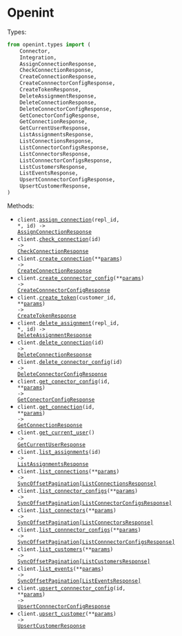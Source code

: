# Openint

Types:

```python
from openint.types import (
    Connector,
    Integration,
    AssignConnectionResponse,
    CheckConnectionResponse,
    CreateConnectionResponse,
    CreateConnnectorConfigResponse,
    CreateTokenResponse,
    DeleteAssignmentResponse,
    DeleteConnectionResponse,
    DeleteConnectorConfigResponse,
    GetConectorConfigResponse,
    GetConnectionResponse,
    GetCurrentUserResponse,
    ListAssignmentsResponse,
    ListConnectionsResponse,
    ListConnectorConfigsResponse,
    ListConnectorsResponse,
    ListConnnectorConfigsResponse,
    ListCustomersResponse,
    ListEventsResponse,
    UpsertConnnectorConfigResponse,
    UpsertCustomerResponse,
)
```

Methods:

- <code title="put /v2/connection/{id}/assignment/{replId}">client.<a href="./src/openint/_client.py">assign_connection</a>(repl_id, \*, id) -> <a href="./src/openint/types/assign_connection_response.py">AssignConnectionResponse</a></code>
- <code title="post /v1/connection/{id}/check">client.<a href="./src/openint/_client.py">check_connection</a>(id) -> <a href="./src/openint/types/check_connection_response.py">CheckConnectionResponse</a></code>
- <code title="post /v2/connection">client.<a href="./src/openint/_client.py">create_connection</a>(\*\*<a href="src/openint/types/client_create_connection_params.py">params</a>) -> <a href="./src/openint/types/create_connection_response.py">CreateConnectionResponse</a></code>
- <code title="post /v2/connector-config">client.<a href="./src/openint/_client.py">create_connnector_config</a>(\*\*<a href="src/openint/types/client_create_connnector_config_params.py">params</a>) -> <a href="./src/openint/types/create_connnector_config_response.py">CreateConnnectorConfigResponse</a></code>
- <code title="post /v1/customer/{customer_id}/token">client.<a href="./src/openint/_client.py">create_token</a>(customer_id, \*\*<a href="src/openint/types/client_create_token_params.py">params</a>) -> <a href="./src/openint/types/create_token_response.py">CreateTokenResponse</a></code>
- <code title="delete /v2/connection/{id}/assignment/{replId}">client.<a href="./src/openint/_client.py">delete_assignment</a>(repl_id, \*, id) -> <a href="./src/openint/types/delete_assignment_response.py">DeleteAssignmentResponse</a></code>
- <code title="delete /v2/connection/{id}">client.<a href="./src/openint/_client.py">delete_connection</a>(id) -> <a href="./src/openint/types/delete_connection_response.py">DeleteConnectionResponse</a></code>
- <code title="delete /v2/connector-config/{id}">client.<a href="./src/openint/_client.py">delete_connector_config</a>(id) -> <a href="./src/openint/types/delete_connector_config_response.py">DeleteConnectorConfigResponse</a></code>
- <code title="get /v2/connector-config/{id}">client.<a href="./src/openint/_client.py">get_conector_config</a>(id, \*\*<a href="src/openint/types/client_get_conector_config_params.py">params</a>) -> <a href="./src/openint/types/get_conector_config_response.py">GetConectorConfigResponse</a></code>
- <code title="get /v2/connection/{id}">client.<a href="./src/openint/_client.py">get_connection</a>(id, \*\*<a href="src/openint/types/client_get_connection_params.py">params</a>) -> <a href="./src/openint/types/get_connection_response.py">GetConnectionResponse</a></code>
- <code title="get /v1/viewer">client.<a href="./src/openint/_client.py">get_current_user</a>() -> <a href="./src/openint/types/get_current_user_response.py">GetCurrentUserResponse</a></code>
- <code title="get /v2/connection/{id}/assignment">client.<a href="./src/openint/_client.py">list_assignments</a>(id) -> <a href="./src/openint/types/list_assignments_response.py">ListAssignmentsResponse</a></code>
- <code title="get /v2/connection">client.<a href="./src/openint/_client.py">list_connections</a>(\*\*<a href="src/openint/types/client_list_connections_params.py">params</a>) -> <a href="./src/openint/types/list_connections_response.py">SyncOffsetPagination[ListConnectionsResponse]</a></code>
- <code title="get /v2/connector-config">client.<a href="./src/openint/_client.py">list_connector_configs</a>(\*\*<a href="src/openint/types/client_list_connector_configs_params.py">params</a>) -> <a href="./src/openint/types/list_connector_configs_response.py">SyncOffsetPagination[ListConnectorConfigsResponse]</a></code>
- <code title="get /v2/connector">client.<a href="./src/openint/_client.py">list_connectors</a>(\*\*<a href="src/openint/types/client_list_connectors_params.py">params</a>) -> <a href="./src/openint/types/list_connectors_response.py">SyncOffsetPagination[ListConnectorsResponse]</a></code>
- <code title="get /v2/connector-config">client.<a href="./src/openint/_client.py">list_connnector_configs</a>(\*\*<a href="src/openint/types/client_list_connnector_configs_params.py">params</a>) -> <a href="./src/openint/types/list_connnector_configs_response.py">SyncOffsetPagination[ListConnnectorConfigsResponse]</a></code>
- <code title="get /v1/customer">client.<a href="./src/openint/_client.py">list_customers</a>(\*\*<a href="src/openint/types/client_list_customers_params.py">params</a>) -> <a href="./src/openint/types/list_customers_response.py">SyncOffsetPagination[ListCustomersResponse]</a></code>
- <code title="get /v1/event">client.<a href="./src/openint/_client.py">list_events</a>(\*\*<a href="src/openint/types/client_list_events_params.py">params</a>) -> <a href="./src/openint/types/list_events_response.py">SyncOffsetPagination[ListEventsResponse]</a></code>
- <code title="put /v2/connector-config/{id}">client.<a href="./src/openint/_client.py">upsert_connnector_config</a>(id, \*\*<a href="src/openint/types/client_upsert_connnector_config_params.py">params</a>) -> <a href="./src/openint/types/upsert_connnector_config_response.py">UpsertConnnectorConfigResponse</a></code>
- <code title="put /v1/customer">client.<a href="./src/openint/_client.py">upsert_customer</a>(\*\*<a href="src/openint/types/client_upsert_customer_params.py">params</a>) -> <a href="./src/openint/types/upsert_customer_response.py">UpsertCustomerResponse</a></code>
